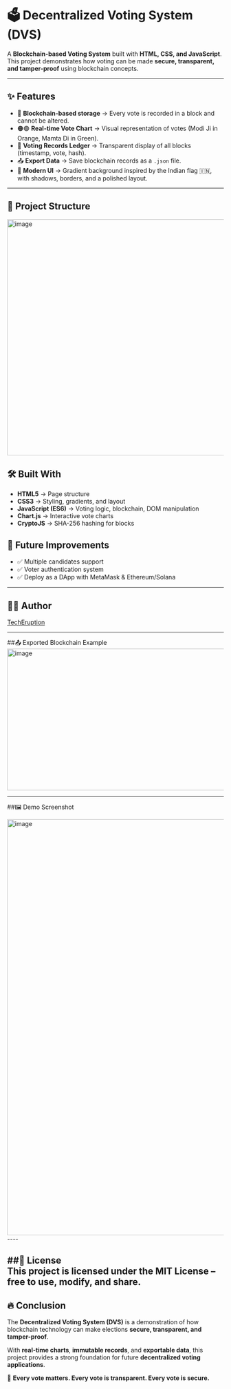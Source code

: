 # 🗳️ Decentralized Voting System (DVS)

A **Blockchain-based Voting System** built with **HTML, CSS, and JavaScript**.  
This project demonstrates how voting can be made **secure, transparent, and tamper-proof** using blockchain concepts.

---

## ✨ Features

- 🔐 **Blockchain-based storage** → Every vote is recorded in a block and cannot be altered.  
- 🟠🟢 **Real-time Vote Chart** → Visual representation of votes (Modi Ji in Orange, Mamta Di in Green).  
- 📜 **Voting Records Ledger** → Transparent display of all blocks (timestamp, vote, hash).  
- 📤 **Export Data** → Save blockchain records as a `.json` file.  
- 🎨 **Modern UI** → Gradient background inspired by the Indian flag 🇮🇳, with shadows, borders, and a polished layout.  

---

## 📂 Project Structure
<img width="760" height="548" alt="image" src="https://github.com/user-attachments/assets/27603a47-da1c-466f-a06a-578dd467f310" />


## 🛠️ Built With

- **HTML5** → Page structure  
- **CSS3** → Styling, gradients, and layout  
- **JavaScript (ES6)** → Voting logic, blockchain, DOM manipulation  
- **Chart.js** → Interactive vote charts  
- **CryptoJS** → SHA-256 hashing for blocks

## 🎯 Future Improvements  

- ✅ Multiple candidates support  
- ✅ Voter authentication system  
- ✅ Deploy as a DApp with MetaMask & Ethereum/Solana  

---

## 👨‍💻 Author  
[TechEruption](https://github.com/TechEruption)  

---
##📤 Exported Blockchain Example
<img width="604" height="329" alt="image" src="https://github.com/user-attachments/assets/0decf891-6e10-4aaa-b7cc-12cc509262f2" />

----
##🖼️ Demo Screenshot

<img width="1869" height="966" alt="image" src="https://github.com/user-attachments/assets/934ede01-a628-492d-8bb2-9a27eb0a462c" />
----


##📜 License  
This project is licensed under the **MIT License** – free to use, modify, and share.  
---
## 🔥 Conclusion  

The **Decentralized Voting System (DVS)** is a demonstration of how blockchain technology can make elections **secure, transparent, and tamper-proof**.  

With **real-time charts**, **immutable records**, and **exportable data**, this project provides a strong foundation for future **decentralized voting applications**.  

🚀 **Every vote matters. Every vote is transparent. Every vote is secure.**



